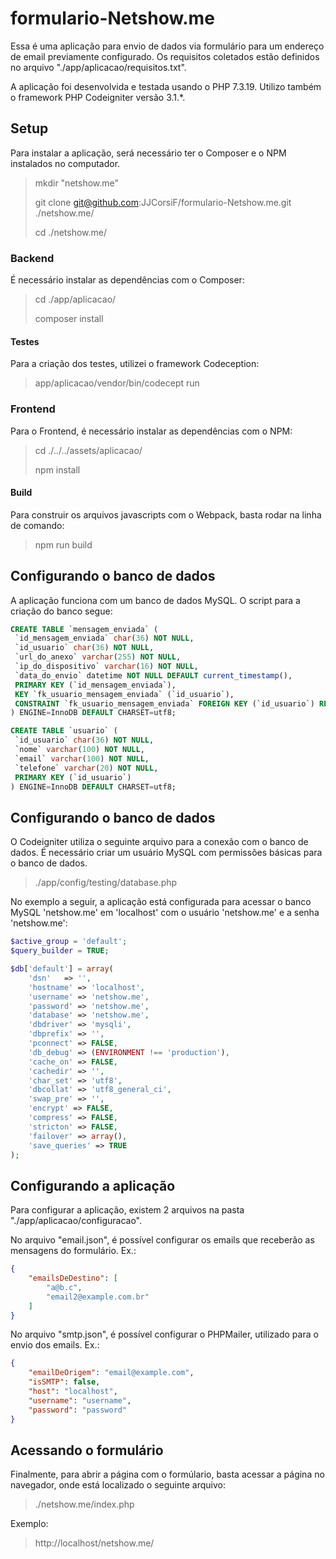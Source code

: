 # formulario-Netshow.me

Essa é uma aplicação para envio de dados via formulário para um endereço de email previamente configurado.
Os requisitos coletados estão definidos no arquivo "./app/aplicacao/requisitos.txt".

A aplicação foi desenvolvida e testada usando o PHP 7.3.19. Utilizo também o framework PHP Codeigniter versão 3.1.*.

## Setup
Para instalar a aplicação, será necessário ter o Composer e o NPM instalados no computador.

> mkdir "netshow.me"
> 
> git clone git@github.com:JJCorsiF/formulario-Netshow.me.git ./netshow.me/
> 
> cd ./netshow.me/

### Backend
É necessário instalar as dependências com o Composer:

> cd ./app/aplicacao/
> 
> composer install

#### Testes
Para a criação dos testes, utilizei o framework Codeception:

> app/aplicacao/vendor/bin/codecept run

### Frontend
Para o Frontend, é necessário instalar as dependências com o NPM:

> cd ./../../assets/aplicacao/
> 
> npm install

#### Build
Para construir os arquivos javascripts com o Webpack, basta rodar na linha de comando:

> npm run build

## Configurando o banco de dados
A aplicação funciona com um banco de dados MySQL. O script para a criação do banco segue:

```sql
CREATE TABLE `mensagem_enviada` (
 `id_mensagem_enviada` char(36) NOT NULL,
 `id_usuario` char(36) NOT NULL,
 `url_do_anexo` varchar(255) NOT NULL,
 `ip_do_dispositivo` varchar(16) NOT NULL,
 `data_do_envio` datetime NOT NULL DEFAULT current_timestamp(),
 PRIMARY KEY (`id_mensagem_enviada`),
 KEY `fk_usuario_mensagem_enviada` (`id_usuario`),
 CONSTRAINT `fk_usuario_mensagem_enviada` FOREIGN KEY (`id_usuario`) REFERENCES `usuario` (`id_usuario`)
) ENGINE=InnoDB DEFAULT CHARSET=utf8;

CREATE TABLE `usuario` (
 `id_usuario` char(36) NOT NULL,
 `nome` varchar(100) NOT NULL,
 `email` varchar(100) NOT NULL,
 `telefone` varchar(20) NOT NULL,
 PRIMARY KEY (`id_usuario`)
) ENGINE=InnoDB DEFAULT CHARSET=utf8;
```

## Configurando o banco de dados
O Codeigniter utiliza o seguinte arquivo para a conexão com o banco de dados. É necessário criar um usuário MySQL com permissões básicas para o banco de dados.

> ./app/config/testing/database.php

No exemplo a seguir, a aplicação está configurada para acessar o banco MySQL 'netshow.me' em 'localhost' com o usuário 'netshow.me' e a senha 'netshow.me':

```php
$active_group = 'default';
$query_builder = TRUE;

$db['default'] = array(
	'dsn'	=> '',
	'hostname' => 'localhost',
	'username' => 'netshow.me',
	'password' => 'netshow.me',
	'database' => 'netshow.me',
	'dbdriver' => 'mysqli',
	'dbprefix' => '',
	'pconnect' => FALSE,
	'db_debug' => (ENVIRONMENT !== 'production'),
	'cache_on' => FALSE,
	'cachedir' => '',
	'char_set' => 'utf8',
	'dbcollat' => 'utf8_general_ci',
	'swap_pre' => '',
	'encrypt' => FALSE,
	'compress' => FALSE,
	'stricton' => FALSE,
	'failover' => array(),
	'save_queries' => TRUE
);
```

## Configurando a aplicação
Para configurar a aplicação, existem 2 arquivos na pasta "./app/aplicacao/configuracao".

No arquivo "email.json", é possível configurar os emails que receberão as mensagens do formulário. Ex.:

```json
{
	"emailsDeDestino": [
		"a@b.c",
		"email2@example.com.br"
	]
}
```

No arquivo "smtp.json", é possível configurar o PHPMailer, utilizado para o envio dos emails. Ex.:

```json
{
	"emailDeOrigem": "email@example.com",
	"isSMTP": false,
	"host": "localhost",
	"username": "username",
	"password": "password"
}
```

## Acessando o formulário
Finalmente, para abrir a página com o formúlario, basta acessar a página no navegador, onde está localizado o seguinte arquivo:

> ./netshow.me/index.php

Exemplo:

> http://localhost/netshow.me/
